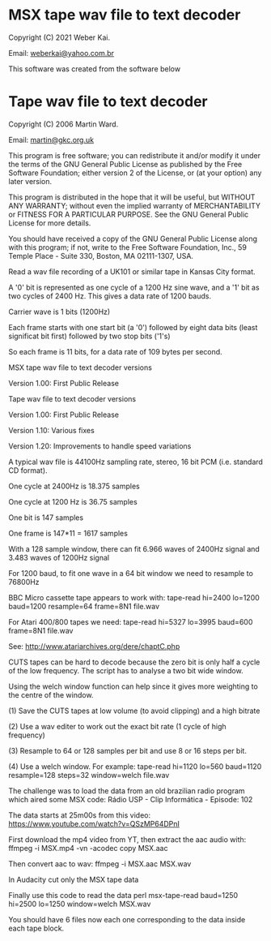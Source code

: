 # MSX tape wav file to text decoder
Copyright (C) 2021 Weber Kai.
 
Email: weberkai@yahoo.com.br

This software was created from the software below

# Tape wav file to text decoder

Copyright (C) 2006 Martin Ward.

Email: martin@gkc.org.uk

This program is free software; you can redistribute it and/or modify it under the terms of the GNU General Public License as published by the Free Software Foundation; either version 2 of the License, or (at your option) any later version.

This program is distributed in the hope that it will be useful, but WITHOUT ANY WARRANTY; without even the implied warranty of MERCHANTABILITY or FITNESS FOR A PARTICULAR PURPOSE.  See the GNU General Public License for more details.

You should have received a copy of the GNU General Public License along with this program; if not, write to the Free Software Foundation, Inc., 59 Temple Place - Suite 330, Boston, MA 02111-1307, USA.

Read a wav file recording of a UK101 or similar tape in Kansas City format.

A '0' bit is represented as one cycle of a 1200 Hz sine wave, and a '1' bit as two cycles of 2400 Hz. This gives a data rate of 1200 bauds.

Carrier wave is 1 bits (1200Hz)

Each frame starts with one start bit (a '0') followed by eight data bits (least significat bit first) followed by two stop bits ('1's)

So each frame is 11 bits, for a data rate of 109 bytes per second.


MSX tape wav file to text decoder versions

Version 1.00: First Public Release


Tape wav file to text decoder versions

Version 1.00: First Public Release

Version 1.10: Various fixes

Version 1.20: Improvements to handle speed variations


A typical wav file is 44100Hz sampling rate, stereo, 16 bit PCM (i.e. standard CD format).

One cycle at 2400Hz is 18.375 samples

One cycle at 1200 Hz is 36.75 samples

One bit is 147 samples

One frame is 147*11 = 1617 samples

With a 128 sample window, there can fit 6.966 waves of 2400Hz signal and 3.483 waves of 1200Hz signal

For 1200 baud, to fit one wave in a 64 bit window we need to resample to 76800Hz

BBC Micro cassette tape appears to work with: tape-read hi=2400 lo=1200 baud=1200 resample=64 frame=8N1 file.wav


For Atari 400/800 tapes we need: tape-read hi=5327 lo=3995 baud=600 frame=8N1 file.wav

See: http://www.atariarchives.org/dere/chaptC.php


CUTS tapes can be hard to decode because the zero bit is only half a cycle of the low frequency. The script has to analyse a two bit wide window.

Using the welch window function can help since it gives more weighting to the centre of the window.

(1) Save the CUTS tapes at low volume (to avoid clipping) and a high bitrate

(2) Use a wav editer to work out the exact bit rate (1 cycle of high frequency)

(3) Resample to 64 or 128 samples per bit and use 8 or 16 steps per bit.

(4) Use a welch window. For example: tape-read hi=1120 lo=560 baud=1120 resample=128 steps=32 window=welch file.wav


The challenge was to load the data from an old brazilian radio program which aired some MSX code: Rádio USP - Clip Informática - Episode: 102

The data starts at 25m00s from this video: https://www.youtube.com/watch?v=QSzMP64DPnI


First download the mp4 video from YT, then extract the aac audio with:
    ffmpeg -i MSX.mp4 -vn -acodec copy MSX.aac

Then convert aac to wav:
    ffmpeg -i MSX.aac MSX.wav

In Audacity cut only the MSX tape data

Finally use this code to read the data
    perl msx-tape-read baud=1250 hi=2500 lo=1250 window=welch MSX.wav
 
You should have 6 files now each one corresponding to the data inside each tape block.
